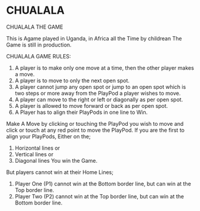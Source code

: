 # CHUALALA
CHUALALA THE GAME

This is Agame played in Uganda, in Africa all the Time by childrean 
The Game is still in production.

CHUALALA GAME RULES:
  1.	A player is to make only one move at a time, then the other player makes a move.
  2.	A player is to move to only the next open spot.
  3.	A player cannot jump any open spot or jump to an open spot which is two steps or more away from the PlayPod a player wishes to move.
  4.	A player can move to the right or left or diagonally as per open spot.
  5.	A player is allowed to move forward or back as per open spot.
  6.	A Player has to align their PlayPods in one line to Win.

Make A Move by clicking or touching the PlayPod you wish to move and click or touch at any red point to move the PlayPod. If you are the first to align your PlayPods, Either on the;
  1.	Horizontal lines or
  2.	Vertical lines or
  3.	Diagonal lines 
You win the Game.

But players cannot win at their Home Lines;
  1.	Player One (P1) cannot win at the Bottom border line, but can win at the Top border line.
  2.	Player Two (P2) cannot win at the Top border line, but can win at the Bottom border line.
